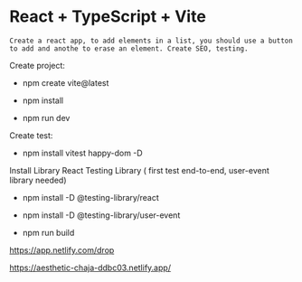 # React + TypeScript + Vite
``````
Create a react app, to add elements in a list, you should use a button to add and anothe to erase an element. Create SEO, testing.
``````
Create project:
- npm create vite@latest

- npm install

- npm run dev

Create test:

- npm install vitest happy-dom -D

Install Library
React Testing Library ( first test end-to-end, user-event library needed)

- npm install -D @testing-library/react
- npm install -D @testing-library/user-event 

- npm run build

https://app.netlify.com/drop

https://aesthetic-chaja-ddbc03.netlify.app/